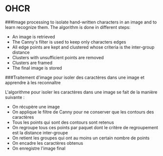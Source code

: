 # OHCR
###Image processing to isolate hand-written characters in an image and to learn recognize them.
The algorithm is done in different steps:
- An image is retrieved
- The Canny's filter is used to keep only characters edges
- All edge points are kept and clustered whose criteria is the inter-group distance
- Clusters with unsufficient points are removed
- Clusters are framed
- The final image is stored



###Traitement d'image pour isoler des caractères dans une image et apprendre à les reconnaître

L'algorithme pour isoler les caractères dans une image se fait de la manière suivante :  
- On récupère une image
- On applique le filtre de Canny pour ne conserver que les contours des caractères
- Tous les points qui sont des contours sont retenus
- On regroupe tous ces points par paquet dont le critère de regroupement est la distance inter-groupe
- On retient les groupes qui ont au moins un certain nombre de points
- On encadre les caractères obtenus
- On enregistre l'image final
